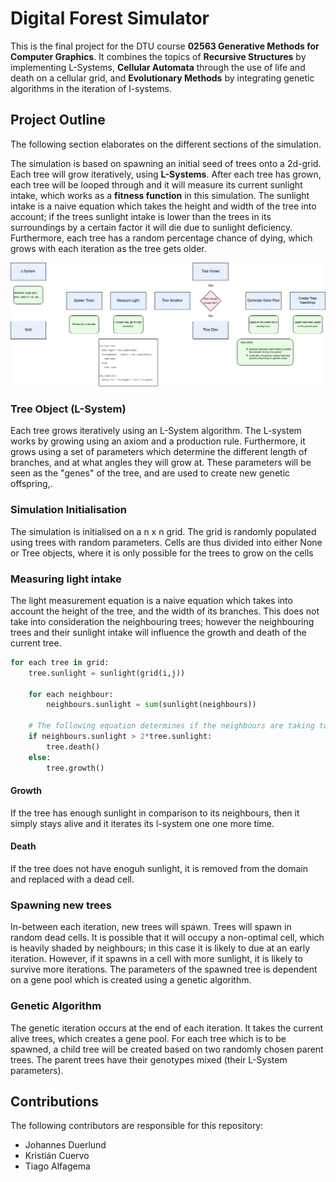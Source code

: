 # Digital Forest Simulator

This is the final project for the DTU course **02563 Generative Methods for Computer Graphics**. It combines the topics of **Recursive Structures** by implementing L-Systems, **Cellular Automata** through the use of life and death on a cellular grid, and **Evolutionary Methods** by integrating genetic algorithms in the iteration of l-systems. 

## Project Outline 
The following section elaborates on the different sections of the simulation. 

The simulation is based on spawning an initial seed of trees onto a 2d-grid. Each tree will grow iteratively, using **L-Systems**. After each tree has grown, each tree will be looped through and it will measure its current sunlight intake, which works as a **fitness function** in this simulation. The sunlight intake is a naive equation which takes the height and width of the tree into account; if the trees sunlight intake is lower than the trees in its surroundings by a certain factor it will die due to sunlight deficiency. Furthermore, each tree has a random percentage chance of dying, which grows with each iteration as the tree gets older. 

![Diagram](https://github.com/KristianCuervo/DigitalForest/blob/master/gengraph.png) 

### Tree Object (L-System)
Each tree grows iteratively using an L-System algorithm. The L-system works by growing using an axiom and a production rule. Furthermore, it grows using a set of parameters which determine the different length of branches, and at what angles they will grow at. These parameters will be seen as the "genes" of the tree, and are used to create new genetic offspring,.


### Simulation Initialisation

The simulation is initialised on a n x n grid. The grid is randomly populated using trees with random parameters. Cells are thus divided into either None or Tree objects, where it is only possible for the trees to grow on the cells 

### Measuring light intake

The light measurement equation is a naive equation which takes into account the height of the tree, and the width of its branches. This does not take into consideration the neighbouring trees; however the neighbouring trees and their sunlight intake will influence the growth and death of the current tree.


```python
for each tree in grid:
    tree.sunlight = sunlight(grid(i,j))
    
    for each neighbour: 
        neighbours.sunlight = sum(sunlight(neighbours))
    
    # The following equation determines if the neighbours are taking too much sun in comparison to the current tree. 
    if neighbours.sunlight > 2*tree.sunlight: 
        tree.death()
    else:
        tree.growth()

```

#### Growth

If the tree has enough sunlight in comparison to its neighbours, then it simply stays alive and it iterates its l-system one one more time.

#### Death

If the tree does not have enoguh sunlight, it is removed from the domain and replaced with a dead cell.

### Spawning new trees
In-between each iteration, new trees will spawn. Trees will spawn in random dead cells. It is possible that it will occupy a non-optimal cell, which is heavily shaded by neighbours; in this case it is likely to due at an early iteration. However, if it spawns in a cell with more sunlight, it is likely to survive more iterations. The parameters of the spawned tree is dependent on a gene pool which is created using a genetic algorithm. 

### Genetic Algorithm

The genetic iteration occurs at the end of each iteration. It takes the current alive trees, which creates a gene pool. For each tree which is to be spawned, a child tree will be created based on two randomly chosen parent trees. The parent trees have their genotypes mixed (their L-System parameters). 

## Contributions
The following contributors are responsible for this repository:
- Johannes Duerlund
- Kristián Cuervo
- Tiago Alfagema 
